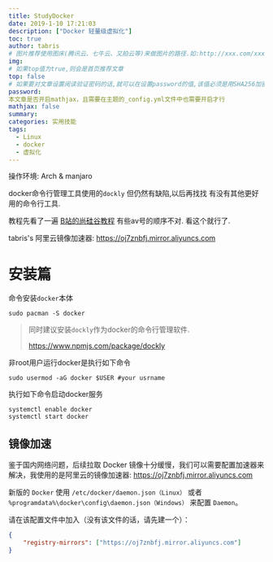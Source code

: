 ```yaml
---
title: StudyDocker
date: 2019-1-10 17:21:03
description: ["Docker 轻量级虚拟化"]
toc: true
author: tabris
# 图片推荐使用图床(腾讯云、七牛云、又拍云等)来做图片的路径.如:http://xxx.com/xxx.jpg
img:
# 如果top值为true,则会是首页推荐文章
top: false
# 如果要对文章设置阅读验证密码的话,就可以在设置password的值,该值必须是用SHA256加密后的密码,防止被他人识破
password:
本文章是否开启mathjax，且需要在主题的_config.yml文件中也需要开启才行
mathjax: false
summary:
categories: 实用技能
tags:
  - Linux
  - docker
  - 虚拟化
---
```




操作环境: Arch & manjaro

docker命令行管理工具使用的`dockly` 但仍然有缺陷,以后再找找 有没有其他更好用的命令行工具.

教程先看了一遍 [B站的尚硅谷教程](https://www.bilibili.com/video/av27122140) 有些av号的顺序不对.  看这个就行了.

tabris's 阿里云镜像加速器: https://oj7znbfj.mirror.aliyuncs.com


<!-- more -->


# 安装篇

命令安装`docker`本体

```shell
sudo pacman -S docker
```



> 同时建议安装`dockly`作为docker的命令行管理软件.
>
> https://www.npmjs.com/package/dockly

非root用户运行docker是执行如下命令

```shell
sudo usermod -aG docker $USER #your usrname
```

执行如下命令启动docker服务

```shell
systemctl enable docker
systemctl start docker
```

## 镜像加速

鉴于国内网络问题，后续拉取 Docker 镜像十分缓慢，我们可以需要配置加速器来解决，我使用的是阿里云的镜像加速器: https://oj7znbfj.mirror.aliyuncs.com

新版的 `Docker` 使用 `/etc/docker/daemon.json（Linux）` 或者 `%programdata%\docker\config\daemon.json（Windows）` 来配置 `Daemon`。

请在该配置文件中加入（没有该文件的话，请先建一个）：

```json
{
    "registry-mirrors": ["https://oj7znbfj.mirror.aliyuncs.com"]
}
```

